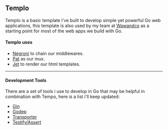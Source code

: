 ## Templo

Templo is a basic template i've built to develop simple yet powerful Go web applications, this template is also used by my team at [Wawandco](https://github.com/wawandco) as a starting point for most of the web apps we build with Go.

#### Templo uses

- [Negroni](https://github.com/codegangsta/negroni) to chain our middlewares.
- [Pat](https://github.com/bmizerany/pat) as our mux.
- [Jet](https://github.com/CloudyKit/jet) to render our html templates.


------------------


#### Development Tools

There are a set of tools i use to develop in Go that may be helpful in combination with Tempo, here is a list i'll keep updated:

- [Gin](https://github.com/codegangsta/gin)
- [Godep](https://github.com/tools/godep)
- [Transporter](https://github.com/wawandco/transporter)
- [Testify/Assert](github.com/stretchr/testify/assert)
